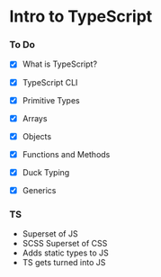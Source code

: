 # Intro to TypeScript

### To Do
* [x] What is TypeScript?
* [x] TypeScript CLI
* [x] Primitive Types
* [x] Arrays
* [x] Objects
* [x] Functions and Methods
* [x] Duck Typing
* [x] Generics


### TS
* Superset of JS
* SCSS Superset of CSS
* Adds static types to JS
* TS gets turned into JS















# 

